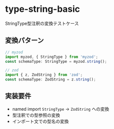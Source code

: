 # type-string-basic

StringType型注釈の変換テストケース

## 変換パターン

```typescript
// myzod
import myzod, { StringType } from 'myzod';
const schemaType: StringType = myzod.string();

// zod
import { z, ZodString } from 'zod';
const schemaType: ZodString = z.string();
```

## 実装要件

- named import `StringType` → `ZodString` への変換
- 型注釈での型参照の変換
- インポート文での型名の変換